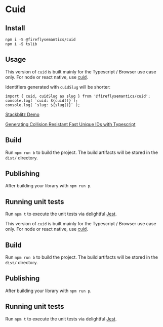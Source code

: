 # Cuid

## Install

```
npm i -S @fireflysemantics/cuid
npm i -S tslib
```

## Usage

This version of `cuid` is built mainly for the Typescript / Browser use case only.  For node or react native, use [cuid](https://www.npmjs.com/package/cuid).

Identifiers generated with `cuidSlug` will be shorter:


```
import { cuid, cuidSlug as slug } from '@fireflysemantics/cuid';
console.log( `cuid: ${cuid()}`);
console.log( `slug: ${slug()}` );
```

[Stackblitz Demo](https://stackblitz.com/edit/cuid-stackblitz?file=index.ts)

[Generating Collision Resistant Fast Unique IDs with Typescript](https://medium.com/@ole.ersoy/generating-collision-resistant-fast-unique-ids-d7a9d1286d9c)
## Build

Run `npm run b` to build the project. The build artifacts will be stored in the `dist/` directory.

## Publishing

After building your library with `npm run p`.

## Running unit tests

Run `npm t` to execute the unit tests via delightful [Jest](https://jestjs.io/).


This version of `cuid` is built mainly for the Typescript / Browser use case only.  For node or react native, use [cuid](https://www.npmjs.com/package/cuid).

## Build

Run `npm run b` to build the project. The build artifacts will be stored in the `dist/` directory.

## Publishing

After building your library with `npm run p`.

## Running unit tests

Run `npm t` to execute the unit tests via delightful [Jest](https://jestjs.io/).
